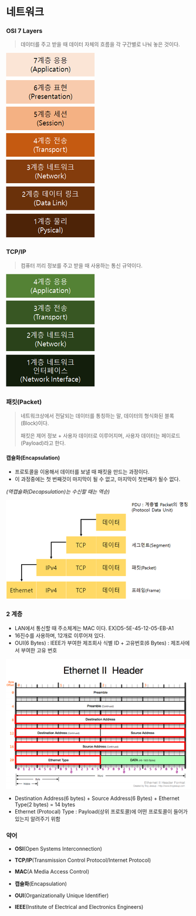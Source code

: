# 네트워크



### OSI 7 Layers

> 데이터를 주고 받을 때 데이터 자체의 흐름을 각 구간별로 나눠 놓은 것이다.

<img src="image-20210927213741200.png" alt="image-20210927213741200" style="zoom:0%;" />



### TCP/IP

> 컴퓨터 끼리 정보를 주고 받을 때 사용하는 통신 규약이다.

![image-20210927214948839](image-20210927214948839.png)

### 패킷(Packet)

> 네트워크상에서 전달되는 데이터를 통칭하는 말, 데이터의 형식화된 블록(Block)이다.
>
> 패킷은 제어 정보 + 사용자 데이터로 이루어지며, 사용자 데이터는 페이로드(Payload)라고 한다.



#### 캡슐화(Encapsulation)

- 프로토콜을 이용해서 데이터를 보낼 때 패킷을 만드는 과정이다.
- 이 과정중에는 첫 번째것이 마지막이 될 수 없고, 마지막이 첫번째가 될수 없다.

*(역캡슐화(Decapsulation)는 수신할 때는 역순)*



<img src="image-20210927222002231.png" alt="image-20210927222002231" style="zoom:80%;" />



### 2 계층

- LAN에서 통신할 때 주소체계는 MAC 이다. EX)D5-5E-45-12-05-EB-A1
- 16진수를 사용하며, 12개로 이루어져 있다.
- OUI(6 Bytes) : IEEE가 부여한 제조회사 식별 ID + 고유번호(6 Bytes) : 제조사에서 부여한 고유 번호

![img](996700395E199B6B0E.png)

- Destination Address(6 bytes) + Source Address(6 Bytes) + Ethernet Type(2 bytes) = 14 bytes
- Ethernet (Protocal) Type : Payload(상위 프로토콜)에 어떤 프로토콜이 들어가  있는지 알려주기 위함 





### 약어

- **OSI**(Open Systems Interconnection)

- **TCP/IP**(Transmission Control Protocol/Internet Protocol)

- **MAC**(A Media Access Control)
- **캡슐화**(Encapsulation)

- **OUI**(Organizationally Unique Identifier)
- **IEEE**(Institute of Electrical and Electronics Engineers)